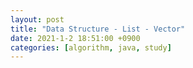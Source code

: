 ```yaml
---
layout: post
title: "Data Structure - List - Vector"
date: 2021-1-2 18:51:00 +0900
categories: [algorithm, java, study]
---
```

